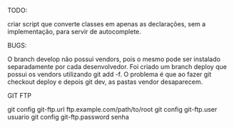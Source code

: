 TODO:

criar script que converte classes em apenas as declarações, sem a implementação, para servir de autocomplete.

BUGS:

O branch develop não possui vendors, pois o mesmo pode ser instalado separadamente por cada desenvolvedor.
Foi criado um branch deploy que possui os vendors utilizando git add -f.
O problema é que ao fazer git checkout deploy e depois git dev, as pastas vendor desaparecem.

GIT FTP

git config git-ftp.url ftp.example.com/path/to/root
git config git-ftp.user usuario
git config git-ftp.password senha
